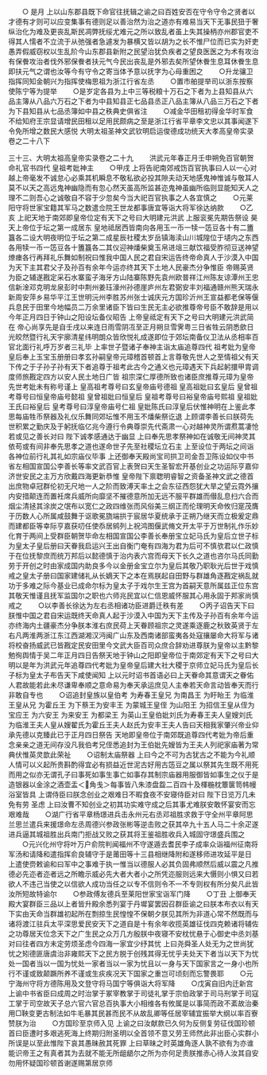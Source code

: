 <!-- { "loadSidebar": true } -->
　　○  是月  上以山东郡县既下命官往抚辑之谕之曰百姓安否在守令守令之贤者以才德有才则可以应变集事有德则足以善治然为治之道亦有难易当天下无事民狃于奢纵治化为难及更丧乱斯民凋弊抚绥尤难元之所以致乱者虽上失其操柄亦州郡官吏不得其人懦者不立流于从弛强者急遽发为暴横又皆以胡为之长不惟尸位而已实为奸吏愚弄假威窃权以生乱阶今山东郡县新附之民望治犹负疾者之望良医医之为术有攻治有保餋攻治者伐外邪保餋者扶元气今民出丧乱是外邪去矣所望休餋生息耳休餋生息即扶元气之谓也汝等今有守令之寄当体予意以抚字为心母重困之
　　○升龙骧卫指挥同知金朝兴为指挥使梅思祖为浙江行省左丞
　　○置市舶提举司以浙东按察使陈宁等为提举
　　○是岁定各县为上中三等税粮十万石之下者为上县知县从六品主簿从八品六万石之下者为中县知县正七品县丞正八品主簿从八品三万石之下者为下县知县从七品丞簿如中县之秩典史俱省注
　　○减金华田租初得金华时军食不给知府王宗显请增民田租以足用民颇病之至是浙江行省平章李文忠以其事闻遂下令免所增之数民大感悦
大明太祖圣神文武钦明启运俊德成功统天大孝高皇帝实录卷之二十八下


三十三、大明太祖高皇帝实录卷之二十九
　　洪武元年春正月壬申朔免百官朝贺命礼官书四代  皇祖考妣神主
　　○甲戌  上将告祀南郊戒饬百官执事曰人以一心对越上帝毫发不诚怠心必乘其机瞬息不敬私欲必投其隙夫动天地感鬼神惟诚与敬耳人莫不以天之高远鬼神幽隐而有忽心然天虽高所监甚迩鬼神虽幽所临则显能知天人之理不二则吾心之诚敬自不容于少忽矣今当大祀百官执事之人各宜慎之
　　○元莱阳守将世家宝籍其军马之数遣佥院王世龙都事唐宜等诣大将军徐达纳款
　　○乙亥  上祀天地于南郊即皇帝位定有天下之号曰大明建元洪武  上服衮冕先期告祭设  昊天上帝位于坛之第一成居东  皇地祗居西皆南向各用玉一币一犊一笾豆各十有二簠簋各二设大明夜明位于坛之第二成星辰社稷太岁岳镇海渎山川城隍位于壝内之东西各用犊一币一笾豆各十簠簋各二其仪迎神燔柴奠玉帛进俎三献饮福受胙彻豆送神望燎瘗各行再拜礼乐舞如制祝曰惟我中国人民之君自宋运告终帝命真人于沙漠入中国为天下主其君父子及孙百有余年今运亦终其天下土地人民豪杰分争惟臣  帝赐英贤为臣之辅遂戡定采石水寨蛮子海牙方山陆寨陈野先袁州欧普祥江州陈友谅潭州王忠信新淦邓克明龙泉彭时中荆州姜珏濠州孙德崖庐州左君弼安丰刘福通赣州熊天瑞永新周安萍乡易华平江王世明沅州李胜苏州张士诚庆元方国珍沂州王宣益都老保等偃兵息民于田里今地幅员二万余里诸臣下皆曰生民无主必欲推尊帝号臣不敢辞是用以今年正月四日于钟山之阳设坛备仪昭告  上帝皇祗定有天下之号曰大明建元洪武简在  帝心尚享先是自壬戌以来连日雨雪阴冱至正月朔旦雪霁粤三日省牲云阴悉歛日光皎然暨行礼天宇廓清星纬明朗众皆欣悦礼成遂即位于郊坛南备仪卫法从丞相率百官北面行礼呼万岁者三礼毕  上率世子暨诸子奉神主诣太庙追尊四代  祖考妣为皇帝皇后奉上玉宝玉册册曰孝玄孙嗣皇帝元璋稽首顿首上言尊敬先世人之至情祖父有天下传之于子孙子孙有天下者追尊于祖考此古今之通义也元璋遇天下兵起躬擐甲胄调度师旅戡定四方以安人民土地日广皆  祖宗深仁厚德所致也诸臣庶推尊元璋为皇帝先世考妣未有称号谨上  皇高祖考尊号曰玄皇帝庙号德祖  皇高祖妣曰玄皇后  皇曾祖考尊号曰恒皇帝庙号懿祖  皇曾祖妣曰恒皇后  皇祖考尊号曰裕皇帝庙号熙祖  皇祖妣王氏曰裕皇后  皇考尊号曰淳皇帝庙号仁祖  皇妣陈氏曰淳皇后伏惟神明在上鉴此孝思每庙牲币祭器及礼仪乐舞同郊坛惟不用玉不燔柴祭讫退  上顾谓李善长曰朕荷先世积累之勤庆及于躬抚临亿兆今遵行令典尊崇先代斋肃一心对越神灵所谓焄蒿凄怆若或见之善长对曰  陛下诚孝感通达于幽显  上曰奉先思孝祭神如在诚敬无间神灵其依苟或有间非奉先思孝之道也遂命世子先至社稷坛立石主  上至设位于两坛之间诣各神位前行礼其礼如宗庙仪毕事  上还御奉天殿尚宝司拱卫司金吾卫陈设如仪中书省左相国宣国公李善长等率文武百官上表贺曰天生圣智宏开基创业之功运际亨嘉仰济世安民之主万方欣戴四海更新恭惟  皇帝陛下禀聦明睿智之资备圣神文武之德首出庶物卓冠群伦初无尺地一人之阶而致溥天率土之会东征西怨犹大旱之望云霓外攘内安措颠连而置衽席兵威所向靡坚不摧德意所加无远不服平群雄而僣乱息扫六合而烟尘清拯其涂炭之氓布以宽仁之政四维张而风俗美三纲正而伦理明天命攸归寔茂膺于历数人心所属咸鼓舞于讴歌冕旒端拱于宸居华夏统承于正朔乃继天而立极爰定鼎而建都臣等幸际亨嘉获叨任使忝居鹓列上祝鸿图偃武脩文开太平于万世制礼作乐妙化育于两间上受群臣朝贺毕命左相国宣国公李善长奉册宝立妃马氏为皇后立世子标为皇太子皇后册曰天眷我启运兴王出自衡门奄有四海为君为后可不慎欤君以仁政慎于在位抚黎庶而统万邦后以懿德慎于治内表六宫而母天下长久之道也咨尔马氏同勤劳于开创之时由家成国内助良多今以金册金宝立尔为皇后其敬乃职耿光后世于戏慎戒之皇太子册曰国家建储礼从长嫡天下之本在焉朕起自田野与群雄角逐戡定祸乱就功于多难之际今基业已成命尔标为皇太子于戏尔生王宫为首嗣天意所属兹正位东宫其敬天惟谨且抚军监国尔之职也六师兆民宜以仁信恩威怀服其心用永固于邦家尚慎戒之
　　○以李善长徐达为左右丞相诸功臣进爵迁秩有差
　　○丙子诏告天下曰朕惟中国之君自宋运既终天命真人起于沙漠入中国为天下主传及子孙百有余年今运亦终海内土疆豪杰分争朕本淮右庶民荷上天眷顾祖宗之灵遂乘逐鹿之秋致英贤于左右凡两淮两浙江东江西湖湘汉沔闽广山东及西南诸部蛮夷各处寇攘屡命大将军与诸将校奋扬威武已皆戡定民安田里今文武大臣百司众庶合辞劝进尊朕为皇帝以主黔黎勉徇舆情于吴二年正月四日告祭天地于钟山之阳即皇帝位于南郊定有天下之号曰大明以是年为洪武元年追尊四代考妣为皇帝皇后建大社大稷于京师立妃马氏为皇后长子标为皇太子布告天下咸使闻知  上以元时诏书首语必曰上天眷命其意谓天之眷佑人君故能若此未尽谦卑奉顺之意命易为奉天承运庶见人主奉若天命言动皆奉天而行非敢自专也
　　○诏追封皇族以皇伯考  为寿春王皇兄  为南昌王  为盱眙王  为临淮王皇从兄  为霍丘王  为下蔡王为安丰王  为蒙城王皇侄  为山阳王  为招信王皇从侄为宝应王  为六安王  为来安王  为都梁王  为英山王皇伯妣刘氏为寿春王夫人皇嫂刘氏为临淮王夫人皇从嫂翟氏为霍丘王夫人赵氏为安丰王夫人告曰天相我家肇兴帝业仰承先德以克臻此已于正月四日祭告  天地即皇帝位于南郊既追尊四代考妣为帝后重念亲亲之道无间存没凡我伯考兄侄悉追封为王伯妣先嫂皆为王夫人列祀家庙著为常典伏惟英灵歆此荣祉
　　○诏制太庙祭器  上曰今之不可为古犹古之不能为今礼顺人情可以义起所贵斟酌得宜必有损益近世泥古好用古笾豆之属以祭其先生既不用死而用之似亦无谓孔子曰事死如事生事亡如事存其制宗庙器用服御皆如事生之仪于是造银器以金涂之酒壶盂＜角戋＞每事皆八朱漆盘盌二百四十及楎椸枕簟箧笥帏幔浴室皆具  上谓侍臣曰朕念创业之艰难日不暇食夜不安寝侍臣对曰  陛下日览万几未免有劳  圣虑  上曰汝曹不知创业之初其功实难守成之后其事尤难朕安敢怀宴安而忘艰难哉
　　○湖广行省平章杨璟进兵击永州元右丞邓祖胜求救于守全州平章阿思兰思兰遣兵来援璟命左丞周德兴参政张彬等逆击败之获其卒九十五人马二十余疋遂进兵逼其城祖胜出兵南门拒战又败之获其将王鉴祖胜收兵入城固守璟盛兵围之
　　○元兴化州守将叶万户俞院判闻福州不守遂遁去耆民李子成率众诣福州征南将军汤和请降和遣指挥俞良辅守于是莆田等十三县相继降附和遂移师进攻延平是日  上遣使赍敕谕和曰军中之事难于执一惟当以德服人必其负固弗顺然后威以震之凡推德必先迩者迩者远之所瞻示威必先大者大者小之所凭迩服则远来大慑则小惧又曰若欲人不违己当使之以信欲人成功当任之以专不信则令不一不专则权有所分矣凡此皆汝所短故特谕尔
　　○参政傅友德兵至莱阳世家宝诣军门降
　　○丁丑  上御奉天殿大宴群臣三品以上者皆升殿余悉列宴于丹墀宴罢因召群臣谕之曰朕本布衣以有天下实由天命当群雄初起所在剽掠生民惶惶不保朝夕朕见其所为非道心常不然既而与诸将渡江驻兵太平深思爱民安天下之道自是十有余年收揽英雄征伐四克赖诸将辅佐之功尊居天位念天下之广生民之众万几方殷朕中夜寝不安枕忧悬于心御史中丞刘基对曰往者四方未定劳烦圣虑今四海一家宜少纾其忧  上曰尧舜圣人处无为之世尚犹忧之矧德匪唐虞治非雍熙天下之民方脱于创残其得无忧乎夫处天下者当以天下为忧处一国者当以一国为忧处一家者当以一家为忧且以一身与天下国家言之一身小也所行不谨或致颠蹶所养不谨或生疢疾况天下国家之重岂可顷刻而忘警畏耶
　　○元宁海州守将方德陈用及文登守将马国宁等俱诣大将军降
　　○戊寅自旧内迁新宫  上谕中书省臣曰成周之时治掌于冢宰教掌于司徒礼掌于宗伯政掌于司马刑掌于司寇工掌于司空故天子总六官六官总百执事大小相维各有攸属是以事简而政不紊故治秦用□鞅变更古制法如牛毛暴其民甚而民不从故乱卿等任居宰辅宜振举大纲以率百寮赞朕为治
　　○方国珍至京师入见  上谕之曰汝献款已久何为反侧复劳征伐国珍顿首曰臣遭时多艰逃死海上终期归附圣明以全首领不意又劳王师然此非出臣心实群小所误是以至此惟陛下哀其愚昧赦其死罪  上曰草昧之时英雄角逐人孰不欲有为亦谁能识帝王之有真者其为去就不能无所龃龉尔之所为亦何足责朕推赤心待人汝其自安勿用怀疑国珍顿首谢遂赐第居京师
